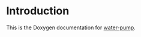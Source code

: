 # Introduction

This is the Doxygen documentation for [water-pump].

[water-pump]: https://github.com/zephyrproject-rtos/water-pump
